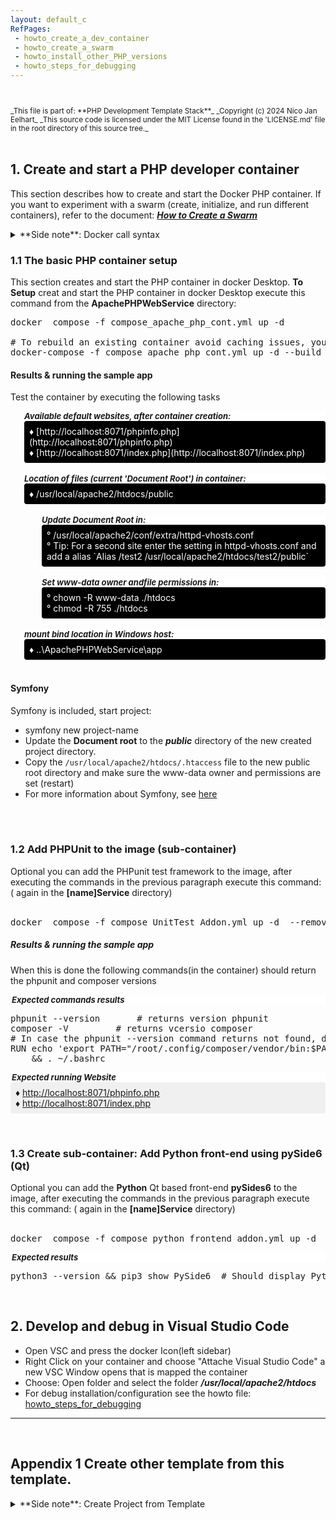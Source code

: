 ```yaml
---
layout: default_c
RefPages:
 - howto_create_a_dev_container
 - howto_create_a_swarm
 - howto_install_other_PHP_versions
 - howto_steps_for_debugging
--- 
```



<small>
<br><br>
_This file is part of: **PHP Development Template Stack**_
_Copyright (c) 2024 Nico Jan Eelhart_
_This source code is licensed under the MIT License found in the  'LICENSE.md' file in the root directory of this source tree._
</small>
<br><br>

## 1. Create and start a PHP developer container
This section describes how to create and start the Docker PHP container. If you want to experiment with a swarm (create, initialize, and run different containers), refer to the document: [***How to Create a Swarm***](howto_create_a_swarm)



<details>  
  <summary class="clickable-summary">
  <span  class="summary-icon"></span> 
  **Side note**: Docker call syntax
  </summary> 	<!-- On same line is failure, Don't indent the following Markdown lines!  -->  
>### Docker call syntax 
<small> (***Skip this if you known docker basics***) </small><br>
**Take note: Docker calling context**
Because we use Docker files (Dockerfile and compose) with descriptive names, for example, **Dockerfile_Nodejs_React_Cont** instead of plain **Dockerfile**, this has an impact on the way Docker commands are run and called. For example, with a plain **Dockerfile**, we would use this command to call the Docker file in the **Docker Compose** file:
<br>
```
context: .
dockerfile: Dockefile
```
In our case, we cannot use the default name but have to specify the name we gave, thus:<br>
```     
build: 	    
context: .
dockerfile: Dockerfile_Nodejs_React_Cont	    
```
 The same applies for using the build command. With the default Dockerfile, you can use this:
```
 docker build 
 # This will assume a file: Dockerfile is available
```
With the named file, we have to use
```
 docker build -f MyDockerFileNameHere
```
The same applies for running the Compose file (use **-f** option)
</details>





### 1.1 The basic PHP container setup
This section creates and start the PHP container in docker Desktop.
**To Setup** creat and start the PHP container in docker Desktop execute this command from the **ApachePHPWebService**  directory:  

<pre class="nje-cmd-multi-line">
docker  compose -f compose_apache_php_cont.yml up -d

# To rebuild an existing container avoid caching issues, you can use:
docker-compose -f compose_apache_php_cont.yml up -d --build --force-recreate
</pre>

#### Results & running the sample app
Test the container by executing the following tasks

<small style="display: block; margin-left: 22px; font-size: 13px; color-scheme: light dark; background-color: Canvas; ">
  <b><i>Available default websites, after container creation:</i></b><br> </small>
<small style="display: block; margin-bottom: 0px;margin-left: 22px; font-size: 14px; background-color: CanvasText; color: Canvas; padding: 8px; border-radius: 4px;">
  &#9830; [http://localhost:8071/phpinfo.php](http://localhost:8071/phpinfo.php) <br>
  &#9830; [http://localhost:8071/index.php](http://localhost:8071/index.php)
</small> 
<br>

<small style="display: block; margin-left: 22px; font-size: 13px; color-scheme: light dark; background-color: Canvas; ">
  <b><i>Location of files (current 'Document Root') in container:</i></b><br> 
</small>
<small style="display: block; margin-bottom: 0px;margin-left: 22px; font-size: 14px; background-color: CanvasText; color: Canvas; padding: 8px; border-radius: 4px;">
  &#9830; /usr/local/apache2/htdocs/public <br>
</small> 
<br>

<small style="display: block; margin-left: 50px; font-size: 13px; color-scheme: light dark; background-color: Canvas; ">
  <b><i>Update Document Root in:</i></b><br> 
</small>
<small style="display: block; margin-bottom: 0px;margin-left: 50px; font-size: 14px;background-color: CanvasText; color: Canvas;; padding: 8px; border-radius: 4px;">
  &#176; /usr/local/apache2/conf/extra/httpd-vhosts.conf <br>
  &#176; Tip: For a second site enter the setting in httpd-vhosts.conf and add a alias `Alias /test2 /usr/local/apache2/htdocs/test2/public` <br>
</small> 
<br>

<small style="display: block; margin-left: 50px; font-size: 13px; color-scheme: light dark; background-color: Canvas; ">
  <b><i>Set www-data owner andfile permissions in:</i></b><br> 
</small>
<small style="display: block; margin-bottom: 0px;margin-left: 50px; font-size: 14px;background-color: CanvasText; color: Canvas;; padding: 8px; border-radius: 4px;">
  &#176; chown -R www-data ./htdocs <br>
  &#176; chmod -R 755 ./htdocs <br>
</small> 
<br>




<small style="display: block; margin-left: 22px; font-size: 13px; color-scheme: light dark; background-color: Canvas; ">
  <b><i>mount bind location in Windows host:</i></b><br> 
</small>
<small style="display: block; margin-bottom: 0px;margin-left: 22px; font-size: 14px; background-color: CanvasText; color: Canvas; padding: 8px; border-radius: 4px;">
  &#9830; ..\ApachePHPWebService\app <br>
</small> 
<br>

#### Symfony 
Symfony is included, start project:
- symfony new project-name
- Update the **Document root** to the ***public*** directory of the new created project directory.
- Copy the `/usr/local/apache2/htdocs/.htaccess` file to the new public root directory and make sure the www-data owner and permissions are set (restart)
- For more information about Symfony, see [here](https://symfony.com/) 

<br><br>


### 1.2 Add PHPUnit to the image (sub-container)
Optional you can add the PHPunit test framework to the image, after executing the commands in the previous paragraph execute  this command: ( again in the **[name]Service**  directory)  
<br>
<pre class="nje-cmd-one-line">
docker  compose -f compose_UnitTest_Addon.yml up -d  --remove-orphans --build --force-recreate
</pre>

##### Results & running the sample app
When this is done the following commands(in the container) should return the phpunit and composer versions 

<small style="display: block; margin-left: 2px; font-size: 13px; background-color: #ffffff; "><b><i>Expected commands results</i></b><br> </small>
<pre class="nje-cmd-multi-line">
phpunit --version		# returns version phpunit
composer -V			# returns vcersio composer
# In case the phpunit --version command returns not found, do this
RUN echo 'export PATH="/root/.config/composer/vendor/bin:$PATH"' >> ~/.bashrc \
    && . ~/.bashrc
</pre>



<small style="display: block; margin-left: 2px; font-size: 13px; background-color: #ffffff; "><b><i>Expected running Website</i></b><br> </small>
<small style="display: block; margin-bottom: 0px;margin-left: 0px; font-size: 14px; background-color: #f0f0f0; padding: 8px; border-radius: 4px;">
&#9830; [http://localhost:8071/phpinfo.php](http://localhost:8071/phpinfo.php) <br>
&#9830; [http://localhost:8071/index.php](http://localhost:8071/index.php)    
</small> 

<br>

### 1.3 Create sub-container: Add Python front-end using pySide6 (Qt)
Optional you can add the **Python** Qt based front-end **pySides6** to the image, after executing the commands in the previous paragraph execute  this command: ( again in the **[name]Service**  directory)  
<br>
<pre class="nje-cmd-one-line">
docker  compose -f compose_python_frontend_addon.yml up -d  --remove-orphans --build --force-recreate 
</pre>

<small style="display: block; margin-left: 2px; font-size: 13px; background-color: #ffffff; "><b><i>Expected results</i></b><br> </small>
<pre class="nje-cmd-multi-line">
python3 --version && pip3 show PySide6  # Should display Python and pyside information
</pre>
</small> 

<br>

## 2. Develop and debug in Visual Studio Code
- Open VSC and press the docker Icon(left sidebar)
- Right Click on your container and choose "Attache Visual Studio Code" a new VSC Window opens that is mapped the container
- Choose: Open folder and select the folder ***/usr/local/apache2/htdocs***
- For debug installation/configuration see the howto file: [howto_steps_for_debugging](howto_steps_for_debugging)

<hr>
<br>

## Appendix 1 Create other template from this template.

<details>  
  <summary class="clickable-summary">
  <span  class="summary-icon"></span> 
  **Side note**: Create Project from Template
  </summary> 	<!-- On same line is failure, Don't indent the following Markdown lines!  -->
When You want to customize this template for your own template you can use the following rough procedure
>### Create Project from Template
>>  <small> ***Skipp this if you known how to deal with copy\customize docker files*** </small> <br>
>
> To adapt the template directory for your project, follow these steps. This guide assumes you’re using the React stack; if you’re working with a different stack (e.g., PHP, Rust), simply replace “React” with the stack name your are using.s
> 1. Copy the whole directory to your project name:
`copy "React Development Template Stack" MyReactStack` <br> <br>
> 1. within your **MyReactStack** open the ***[name]Service*** directory <br><br>
*Warning*{: style="color: red;font-size:13px; "} <small>When using multiple containers, it's a good idea to rename the directory (for example, by adding a number) before proceeding. Otherwise, the containers will be grouped together, which is generally helpful, but this can lead to caching issues in certain container stacks, such as React. These issues may manifest as the same directories appearing in the container from a previous instance after running the **compose_nodejs_react_cont.yml** command. Caching problems can be quite troublesome in some Docker stack configurations</small> <br><br>
> 3. Customize the Dockerfiles: Since most Docker Compose setups involve a parent-child relationship (i.e., chaining), a change in one Dockerfile may require updates to all related files. Follow these steps:<br><br>
3.1  In the first compose_\* file change the **services name** to an appropriate name: <br>
```services:
webserver-nodejs-react:  # Change this ```<br> &nbsp;&nbsp;&nbsp;&nbsp;&nbsp;&nbsp;&nbsp;&nbsp;&nbsp; <!-- sorry for this --> 	
<small> <sup>*</sup>Always use lowercase!</small> <br><br>
3.2 The above **service name** may appear more than once in the same file, update these service names as well! <br><br>
3.3 Changes the **service name**  from step 3.1 in the other **compose_\* files**  <br><br>
3.4 Check the compose_\* files when it contain a **image name** than update this to your own image name:<br>
`` build:`` <br>
``     context: .  ``<br>
``     dockerfile: Dockerfile_Nodejs_React_Cont`` <br>
``       image: eelhart/react-base:latest      `` <br>
``		# Update above. i.e: [yourname/react-prjx]`` <br><br>
3.5 This **image name** may appear in other compose_\* files and other Dockerfile_\* files, updates these image names as well.
>
> 4 Lastly, update the ports to ensure that each host port is unique across all running containers. In your Docker Compose file, you might see this configuration: <br>
``ports:`` <br>
``target: 3001        # Container port.`` <br> 
`` published: 3002    # Host port, Make SURE it is unique    `` <br>
<br><small> Alternatively, the syntax might look like this (achieving the same result): </small><br>
`` ports:`` <br>
`` - "3002:3001"      # host:container`` <br><br>
> **Make sure that Host port: 3002 is not used by any other docker container or other services on your host!**
<br> <br>
</details>
<br>

